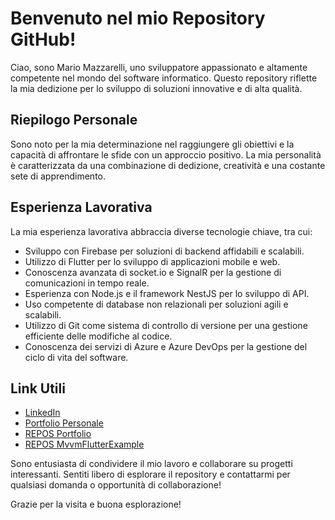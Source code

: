 # Benvenuto nel mio Repository GitHub!

Ciao, sono Mario Mazzarelli, uno sviluppatore appassionato e altamente competente nel mondo del software informatico. Questo repository riflette la mia dedizione per lo sviluppo di soluzioni innovative e di alta qualità.

## Riepilogo Personale

Sono noto per la mia determinazione nel raggiungere gli obiettivi e la capacità di affrontare le sfide con un approccio positivo. La mia personalità è caratterizzata da una combinazione di dedizione, creatività e una costante sete di apprendimento.

## Esperienza Lavorativa

La mia esperienza lavorativa abbraccia diverse tecnologie chiave, tra cui:

- Sviluppo con Firebase per soluzioni di backend affidabili e scalabili.
- Utilizzo di Flutter per lo sviluppo di applicazioni mobile e web.
- Conoscenza avanzata di socket.io e SignalR per la gestione di comunicazioni in tempo reale.
- Esperienza con Node.js e il framework NestJS per lo sviluppo di API.
- Uso competente di database non relazionali per soluzioni agili e scalabili.
- Utilizzo di Git come sistema di controllo di versione per una gestione efficiente delle modifiche al codice.
- Conoscenza dei servizi di Azure e Azure DevOps per la gestione del ciclo di vita del software.

## Link Utili

- [LinkedIn](https://www.linkedin.com/in/mario-mazzarelli-3749221ba/)
- [Portfolio Personale](https://mariom.org/)
- [REPOS Portfolio](https://github.com/mariomazz/portfolio_mario_mazz)
- [REPOS MvvmFlutterExample](https://github.com/mariomazz/mvvm_patter_flutter)

Sono entusiasta di condividere il mio lavoro e collaborare su progetti interessanti. Sentiti libero di esplorare il repository e contattarmi per qualsiasi domanda o opportunità di collaborazione!

Grazie per la visita e buona esplorazione!
